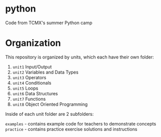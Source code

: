 # python
Code from TCMX's summer Python camp

# Organization
This repository is organized by units, which each have their own folder:

1. `unit1` Input/Output
2. `unit2` Variables and Data Types
3. `unit3` Operators
4. `unit4` Conditionals
5. `unit5` Loops
6. `unit6` Data Structures
7. `unit7` Functions
8. `unit8` Object Oriented Programming

Inside of each unit folder are 2 subfolders:

`examples` - contains example code for teachers to demonstrate concepts
`practice` - contains practice exercise solutions and instructions
